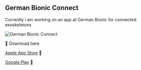 ## German Bionic Connect 

Currently i am working on an app at German Bionic for connected exoskeletons

![German Bionic Connect](images/gbc_showcase.png)

:rocket: Download here

[Apple App Store](https://apps.apple.com/de/app/german-bionic-connect/id6477394109?l=en-GB) :link: 

[Google Play](https://play.google.com/store/apps/details?id=com.germanbionic.mobile&pcampaignid=web_share) :link: 
